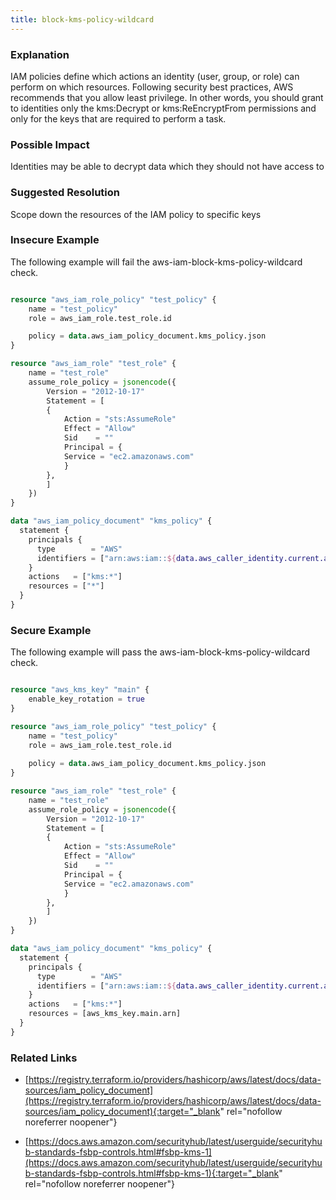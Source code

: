 ```yaml
---
title: block-kms-policy-wildcard
---
```


### Explanation


IAM policies define which actions an identity (user, group, or role) can perform on which resources. Following security best practices, AWS recommends that you allow least privilege. In other words, you should grant to identities only the kms:Decrypt or kms:ReEncryptFrom permissions and only for the keys that are required to perform a task.


### Possible Impact
Identities may be able to decrypt data which they should not have access to

### Suggested Resolution
Scope down the resources of the IAM policy to specific keys


### Insecure Example

The following example will fail the aws-iam-block-kms-policy-wildcard check.

```terraform

resource "aws_iam_role_policy" "test_policy" {
	name = "test_policy"
	role = aws_iam_role.test_role.id

	policy = data.aws_iam_policy_document.kms_policy.json
}

resource "aws_iam_role" "test_role" {
	name = "test_role"
	assume_role_policy = jsonencode({
		Version = "2012-10-17"
		Statement = [
		{
			Action = "sts:AssumeRole"
			Effect = "Allow"
			Sid    = ""
			Principal = {
			Service = "ec2.amazonaws.com"
			}
		},
		]
	})
}

data "aws_iam_policy_document" "kms_policy" {
  statement {
    principals {
      type        = "AWS"
      identifiers = ["arn:aws:iam::${data.aws_caller_identity.current.account_id}:root"]
    }
    actions   = ["kms:*"]
    resources = ["*"]
  }
}


```



### Secure Example

The following example will pass the aws-iam-block-kms-policy-wildcard check.

```terraform

resource "aws_kms_key" "main" {
	enable_key_rotation = true
}

resource "aws_iam_role_policy" "test_policy" {
	name = "test_policy"
	role = aws_iam_role.test_role.id
  
	policy = data.aws_iam_policy_document.kms_policy.json
}

resource "aws_iam_role" "test_role" {
	name = "test_role"
	assume_role_policy = jsonencode({
		Version = "2012-10-17"
		Statement = [
		{
			Action = "sts:AssumeRole"
			Effect = "Allow"
			Sid    = ""
			Principal = {
			Service = "ec2.amazonaws.com"
			}
		},
		]
	})
}

data "aws_iam_policy_document" "kms_policy" {
  statement {
    principals {
      type        = "AWS"
      identifiers = ["arn:aws:iam::${data.aws_caller_identity.current.account_id}:root"]
    }
    actions   = ["kms:*"]
    resources = [aws_kms_key.main.arn]
  }
}

```




### Related Links


- [https://registry.terraform.io/providers/hashicorp/aws/latest/docs/data-sources/iam_policy_document](https://registry.terraform.io/providers/hashicorp/aws/latest/docs/data-sources/iam_policy_document){:target="_blank" rel="nofollow noreferrer noopener"}

- [https://docs.aws.amazon.com/securityhub/latest/userguide/securityhub-standards-fsbp-controls.html#fsbp-kms-1](https://docs.aws.amazon.com/securityhub/latest/userguide/securityhub-standards-fsbp-controls.html#fsbp-kms-1){:target="_blank" rel="nofollow noreferrer noopener"}


